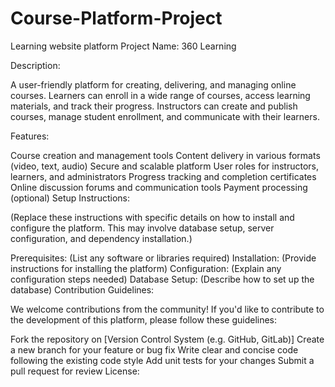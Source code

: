 # Course-Platform-Project
Learning website platform 
Project Name: 360 Learning 

Description:

A user-friendly platform for creating, delivering, and managing online courses. Learners can enroll in a wide range of courses, access learning materials, and track their progress. Instructors can create and publish courses, manage student enrollment, and communicate with their learners.

Features:

Course creation and management tools
Content delivery in various formats (video, text, audio)
Secure and scalable platform
User roles for instructors, learners, and administrators
Progress tracking and completion certificates
Online discussion forums and communication tools
Payment processing (optional)
Setup Instructions:

(Replace these instructions with specific details on how to install and configure the platform. This may involve database setup, server configuration, and dependency installation.)

Prerequisites: (List any software or libraries required)
Installation: (Provide instructions for installing the platform)
Configuration: (Explain any configuration steps needed)
Database Setup: (Describe how to set up the database)
Contribution Guidelines:

We welcome contributions from the community! If you'd like to contribute to the development of this platform, please follow these guidelines:

Fork the repository on [Version Control System (e.g. GitHub, GitLab)]
Create a new branch for your feature or bug fix
Write clear and concise code following the existing code style
Add unit tests for your changes
Submit a pull request for review
License:

